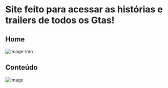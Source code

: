 # Site feito para acessar as histórias e trailers de todos os Gtas!
## Home
![image](https://github.com/sarahscampos/todos-os-gtas/assets/74733887/3d31b262-fe02-4671-bd43-9500a88f5d78)
\n\n
## Conteúdo
![image](https://github.com/sarahscampos/todos-os-gtas/assets/74733887/976451ef-1143-45a1-8ac0-4bd321789c06)

